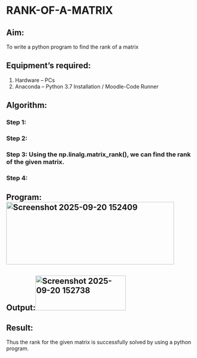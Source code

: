 # RANK-OF-A-MATRIX
## Aim:
To write a python program to find the rank of a matrix
## Equipment’s required:
1. 	Hardware – PCs
2. 	Anaconda – Python 3.7 Installation / Moodle-Code Runner
## Algorithm:
### Step 1: 
### Step 2: 
### Step 3: Using the np.linalg.matrix_rank(), we can find the rank of the given matrix.
### Step 4: 
## Program:<img width="448" height="167" alt="Screenshot 2025-09-20 152409" src="https://github.com/user-attachments/assets/a18b60d6-0a9b-4511-8f35-c1fe5cf82916" />

## Output:<img width="241" height="93" alt="Screenshot 2025-09-20 152738" src="https://github.com/user-attachments/assets/2c12508b-37f5-4bb3-9974-bd97a8a3ad5d" />

## Result:
Thus the rank for the given matrix is successfully solved by  using a python program.

